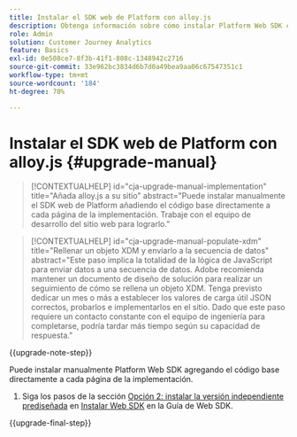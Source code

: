 ```yaml
---
title: Instalar el SDK web de Platform con alloy.js
description: Obtenga información sobre cómo instalar Platform Web SDK con alloy.js
role: Admin
solution: Customer Journey Analytics
feature: Basics
exl-id: 0e508ce7-8f3b-41f1-808c-1348942c2716
source-git-commit: 33e962bc3834d6b7d0a49bea9aa06c67547351c1
workflow-type: tm+mt
source-wordcount: '184'
ht-degree: 70%

---
```


# Instalar el SDK web de Platform con alloy.js {#upgrade-manual}

<!-- markdownlint-disable MD034 -->

>[!CONTEXTUALHELP]
>id="cja-upgrade-manual-implementation"
>title="Añada alloy.js a su sitio"
>abstract="Puede instalar manualmente el SDK web de Platform añadiendo el código base directamente a cada página de la implementación. Trabaje con el equipo de desarrollo del sitio web para lograrlo."

<!-- markdownlint-enable MD034 -->

<!-- markdownlint-disable MD034 -->

>[!CONTEXTUALHELP]
>id="cja-upgrade-manual-populate-xdm"
>title="Rellenar un objeto XDM y enviarlo a la secuencia de datos"
>abstract="Este paso implica la totalidad de la lógica de JavaScript para enviar datos a una secuencia de datos. Adobe recomienda mantener un documento de diseño de solución para realizar un seguimiento de cómo se rellena un objeto XDM. Tenga previsto dedicar un mes o más a establecer los valores de carga útil JSON correctos, probarlos e implementarlos en el sitio. Dado que este paso requiere un contacto constante con el equipo de ingeniería para completarse, podría tardar más tiempo según su capacidad de respuesta."

<!-- markdownlint-enable MD034 -->

{{upgrade-note-step}}

Puede instalar manualmente Platform Web SDK agregando el código base directamente a cada página de la implementación.

1. Siga los pasos de la sección [Opción 2: instalar la versión independiente prediseñada](https://experienceleague.adobe.com/en/docs/experience-platform/edge/fundamentals/installing-the-sdk#option-2-installing-the-prebuilt-standalone-version) en [Instalar Web SDK](https://experienceleague.adobe.com/en/docs/experience-platform/edge/fundamentals/installing-the-sdk) en la Guía de Web SDK.

{{upgrade-final-step}}

